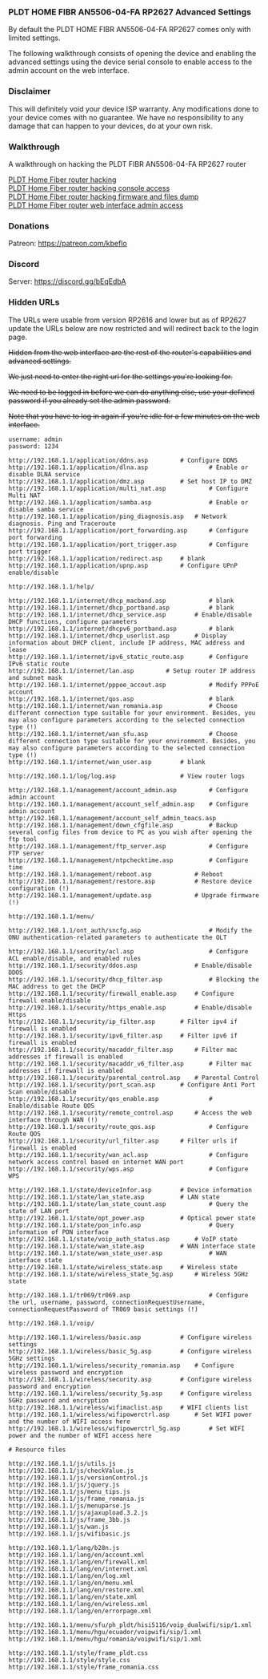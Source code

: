 ### PLDT HOME FIBR AN5506-04-FA RP2627 Advanced Settings

By default the PLDT HOME FIBR AN5506-04-FA RP2627 comes only with limited settings.

The following walkthrough consists of opening the device and enabling the advanced settings using the device serial console to enable access to the admin account on the web interface.

### Disclaimer

This will definitely void your device ISP warranty. Any modifications done to your device comes with no guarantee. We have no responsibility to any damage that can happen to your devices, do at your own risk.

### Walkthrough

A walkthrough on hacking the PLDT FIBR AN5506-04-FA RP2627 router

[PLDT Home Fiber router hacking](https://git.io/vphzc)<br>
[PLDT Home Fiber router hacking console access](https://git.io/vphKr)<br>
[PLDT Home Fiber router hacking firmware and files dump](https://git.io/vphK6)<br>
[PLDT Home Fiber router web interface admin access](https://git.io/fA2yT)

### Donations

Patreon: https://patreon.com/kbeflo

### Discord

Server: https://discord.gg/bEqEdbA

### Hidden URLs

The URLs were usable from version RP2616 and lower but as of RP2627 update the URLs below are now restricted and will redirect back to the login page. 

~~Hidden from the web interface are the rest of the router's capabilities and advanced settings.~~

~~We just need to enter the right url for the settings you're looking for.~~

~~We need to be logged in before we can do anything else, use your defined password if you already set the admin password.~~

~~Note that you have to log in again if you're idle for a few minutes on the web interface.~~

```
username: admin
password: 1234
```

```
http://192.168.1.1/application/ddns.asp			# Configure DDNS
http://192.168.1.1/application/dlna.asp                 # Enable or disable DLNA service
http://192.168.1.1/application/dmz.asp			# Set host IP to DMZ
http://192.168.1.1/application/multi_nat.asp            # Configure Multi NAT
http://192.168.1.1/application/samba.asp                # Enable or disable samba service
http://192.168.1.1/application/ping_diagnosis.asp	# Network diagnosis. Ping and Traceroute
http://192.168.1.1/application/port_forwarding.asp      # Configure port forwarding
http://192.168.1.1/application/port_trigger.asp         # Configure port trigger
http://192.168.1.1/application/redirect.asp		# blank
http://192.168.1.1/application/upnp.asp			# Configure UPnP enable/disable

http://192.168.1.1/help/

http://192.168.1.1/internet/dhcp_macband.asp            # blank
http://192.168.1.1/internet/dhcp_portband.asp           # blank
http://192.168.1.1/internet/dhcp_service.asp		# Enable/disable DHCP functions, configure parameters
http://192.168.1.1/internet/dhcpv6_portband.asp         # blank
http://192.168.1.1/internet/dhcp_userlist.asp		# Display information about DHCP client, include IP address, MAC address and lease
http://192.168.1.1/internet/ipv6_static_route.asp       # Configure IPv6 static route
http://192.168.1.1/internet/lan.asp			# Setup router IP address and subnet mask
http://192.168.1.1/internet/pppoe_accout.asp            # Modify PPPoE account
http://192.168.1.1/internet/qos.asp                     # blank
http://192.168.1.1/internet/wan_romania.asp             # Choose different connection type suitable for your environment. Besides, you may also configure parameters according to the selected connection type (!)
http://192.168.1.1/internet/wan_sfu.asp                 # Choose different connection type suitable for your environment. Besides, you may also configure parameters according to the selected connection type (!)
http://192.168.1.1/internet/wan_user.asp		# blank

http://192.168.1.1/log/log.asp			        # View router logs

http://192.168.1.1/management/account_admin.asp         # Configure admin account
http://192.168.1.1/management/account_self_admin.asp	# Configure admin account
http://192.168.1.1/management/account_self_admin_toacs.asp
http://192.168.1.1/management/down_cfgfile.asp          # Backup several config files from device to PC as you wish after opening the ftp tool
http://192.168.1.1/management/ftp_server.asp            # Configure FTP server
http://192.168.1.1/management/ntpchecktime.asp          # Configure time
http://192.168.1.1/management/reboot.asp	        # Reboot
http://192.168.1.1/management/restore.asp       	# Restore device configuration (!)
http://192.168.1.1/management/update.asp	        # Upgrade firmware (!)

http://192.168.1.1/menu/

http://192.168.1.1/ont_auth/sncfg.asp                   # Modify the ONU authentication-related parameters to authenticate the OLT

http://192.168.1.1/security/acl.asp                     # Configure ACL enable/disable, and enabled rules
http://192.168.1.1/security/ddos.asp		        # Enable/disable DDOS
http://192.168.1.1/security/dhcp_filter.asp             # Blocking the MAC address to get the DHCP
http://192.168.1.1/security/firewall_enable.asp		# Configure firewall enable/disable
http://192.168.1.1/security/https_enable.asp		# Enable/disable Https
http://192.168.1.1/security/ip_filter.asp		# Filter ipv4 if firewall is enabled
http://192.168.1.1/security/ipv6_filter.asp		# Filter ipv6 if firewall is enabled
http://192.168.1.1/security/macaddr_filter.asp		# Filter mac addresses if firewall is enabled
http://192.168.1.1/security/macaddr_v6_filter.asp       # Filter mac addresses if firewall is enabled
http://192.168.1.1/security/parental_control.asp	# Parental Control
http://192.168.1.1/security/port_scan.asp		# Configure Anti Port Scan enable/disable
http://192.168.1.1/security/qos_enable.asp              # Enable/disable Route QOS
http://192.168.1.1/security/remote_control.asp		# Access the web interface through WAN (!)
http://192.168.1.1/security/route_qos.asp               # Configure Route QOS
http://192.168.1.1/security/url_filter.asp		# Filter urls if firewall is enabled
http://192.168.1.1/security/wan_acl.asp                 # Configure network access control based on internet WAN port
http://192.168.1.1/security/wps.asp                     # Configure WPS

http://192.168.1.1/state/deviceInfor.asp		# Device information
http://192.168.1.1/state/lan_state.asp			# LAN state
http://192.168.1.1/state/lan_state_count.asp            # Query the state of LAN port
http://192.168.1.1/state/opt_power.asp			# Optical power state
http://192.168.1.1/state/pon_info.asp                   # Query information of PON interface
http://192.168.1.1/state/voip_auth_status.asp		# VoIP state
http://192.168.1.1/state/wan_state.asp			# WAN interface state
http://192.168.1.1/state/wan_state_user.asp             # WAN interface state
http://192.168.1.1/state/wireless_state.asp		# Wireless state
http://192.168.1.1/state/wireless_state_5g.asp		# Wireless 5GHz state

http://192.168.1.1/tr069/tr069.asp                      # Configure the url, username, password, connectionRequestUsername, connectionRequestPassword of TR069 basic settings (!)

http://192.168.1.1/voip/

http://192.168.1.1/wireless/basic.asp			# Configure wireless settings
http://192.168.1.1/wireless/basic_5g.asp		# Configure wireless 5GHz settings
http://192.168.1.1/wireless/security_romania.asp	# Configure wireless password and encryption
http://192.168.1.1/wireless/security.asp		# Configure wireless password and encryption
http://192.168.1.1/wireless/security_5g.asp		# Configure wireless 5GHz password and encryption
http://192.168.1.1/wireless/wifimaclist.asp		# WIFI clients list
http://192.168.1.1/wireless/wifipowerctrl.asp		# Set WIFI power and the number of WIFI access here
http://192.168.1.1/wireless/wifipowerctrl_5g.asp        # Set WIFI power and the number of WIFI access here

# Resource files

http://192.168.1.1/js/utils.js
http://192.168.1.1/js/checkValue.js
http://192.168.1.1/js/versionControl.js
http://192.168.1.1/js/jquery.js
http://192.168.1.1/js/menu_tips.js
http://192.168.1.1/js/frame_romania.js
http://192.168.1.1/js/menuparse.js
http://192.168.1.1/js/ajaxupload.3.2.js
http://192.168.1.1/js/frame_3bb.js
http://192.168.1.1/js/wan.js
http://192.168.1.1/js/wifibasic.js

http://192.168.1.1/lang/b28n.js
http://192.168.1.1/lang/en/account.xml
http://192.168.1.1/lang/en/firewall.xml
http://192.168.1.1/lang/en/internet.xml
http://192.168.1.1/lang/en/log.xml
http://192.168.1.1/lang/en/menu.xml
http://192.168.1.1/lang/en/restore.xml
http://192.168.1.1/lang/en/state.xml
http://192.168.1.1/lang/en/wireless.xml
http://192.168.1.1/lang/en/errorpage.xml

http://192.168.1.1/menu/sfu/ph_pldt/hisi5116/voip_dualwifi/sip/1.xml
http://192.168.1.1/menu/hgu/ecuador/voipwifi/sip/1.xml
http://192.168.1.1/menu/hgu/romania/voipwifi/sip/1.xml

http://192.168.1.1/style/frame_pldt.css
http://192.168.1.1/style/style.css
http://192.168.1.1/style/frame_romania.css
```